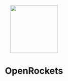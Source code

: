 <center>
  <img src="[https://i.ibb.co/YB4ZZfRN/210044478.png](https://i.ibb.co/gLFS089m/3dgifmaker16235.gif" width="150">
  <h1>OpenRockets</h1>
  
</center>
